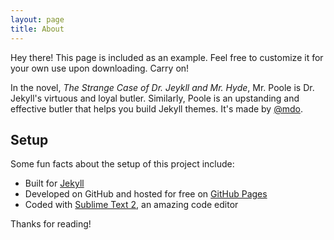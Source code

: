 ```yaml
---
layout: page
title: About
---
```


<p class="message">
  Hey there! This page is included as an example. Feel free to customize it for your own use upon downloading. Carry on!
</p>

In the novel, *The Strange Case of Dr. Jeykll and Mr. Hyde*, Mr. Poole is Dr. Jekyll's virtuous and loyal butler. Similarly, Poole is an upstanding and effective butler that helps you build Jekyll themes. It's made by [@mdo](https://twitter.com/mdo).

## Setup

Some fun facts about the setup of this project include:

* Built for [Jekyll](http://jekyllrb.com)
* Developed on GitHub and hosted for free on [GitHub Pages](https://pages.github.com)
* Coded with [Sublime Text 2](http://sublimetext.com), an amazing code editor

Thanks for reading!